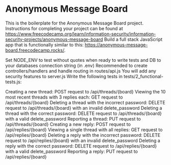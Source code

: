 # Anonymous Message Board

This is the boilerplate for the Anonymous Message Board project. Instructions for completing your project can be found at https://www.freecodecamp.org/learn/information-security/information-security-projects/anonymous-message-board
Build a full stack JavaScript app that is functionally similar to this: https://anonymous-message-board.freecodecamp.rocks/.

Set NODE_ENV to test without quotes when ready to write tests and DB to your databases connection string (in .env)
Recommended to create controllers/handlers and handle routing in routes/api.js
You will add any security features to server.js
Write the following tests in tests/2_functional-tests.js:

Creating a new thread: POST request to /api/threads/{board}
Viewing the 10 most recent threads with 3 replies each: GET request to /api/threads/{board}
Deleting a thread with the incorrect password: DELETE request to /api/threads/{board} with an invalid delete_password
Deleting a thread with the correct password: DELETE request to /api/threads/{board} with a valid delete_password
Reporting a thread: PUT request to /api/threads/{board}
Creating a new reply: POST request to /api/replies/{board}
Viewing a single thread with all replies: GET request to /api/replies/{board}
Deleting a reply with the incorrect password: DELETE request to /api/replies/{board} with an invalid delete_password
Deleting a reply with the correct password: DELETE request to /api/replies/{board} with a valid delete_password
Reporting a reply: PUT request to /api/replies/{board}